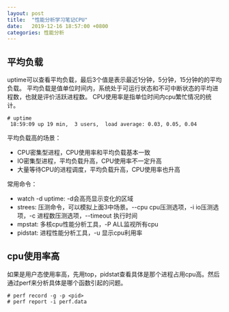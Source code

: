 ```yaml
---
layout: post
title:  "性能分析学习笔记CPU"
date:   2019-12-16 18:57:00 +0800
categories: 性能分析
---
```


## 平均负载
uptime可以查看平均负载，最后3个值是表示最近1分钟，5分钟，15分钟的的平均负载。
平均负载是值单位时间内，系统处于可运行状态和不可中断状态的平均进程数，也就是评价活跃进程数。
CPU使用率是指单位时间内cpu繁忙情况的统计。
```
# uptime
 18:59:09 up 19 min,  3 users,  load average: 0.03, 0.05, 0.04
```

平均负载高的场景：
* CPU密集型进程，CPU使用率和平均负载基本一致
* IO密集型进程，平均负载升高，CPU使用率不一定升高
* 大量等待CPU的进程调度，平均负载升高，CPU使用率也升高

常用命令：
* watch -d uptime: -d会高亮显示变化的区域
* strees: 压测命令，可以模拟上面3中场景。--cpu cpu压测选项，-i io压测选项，-c 进程数压测选项，--timeout 执行时间
* mpstat: 多核cpu性能分析工具，-P ALL监视所有cpu
* pidstat: 进程性能分析工具，-u 显示cpu利用率

## cpu使用率高
如果是用户态使用率高，先用top，pidstat查看具体是那个进程占用cpu高。然后通过perf来分析具体是哪个函数引起的问题。
```
# perf record -g -p <pid>
# perf report -i perf.data
```